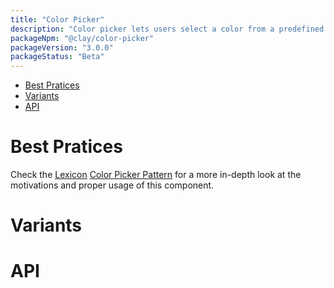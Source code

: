 ```yaml
---
title: "Color Picker"
description: "Color picker lets users select a color from a predefined palette, specify a color via its hexadecimal value, sample a color, and explore color values to create a custom color variation."
packageNpm: "@clay/color-picker"
packageVersion: "3.0.0"
packageStatus: "Beta"
---
```


<div class="nav-toc">

- [Best Pratices](#best-pratices)
- [Variants](#variants)
- [API](#api)

</div>

# Best Pratices

<div class="clay-site-alert alert alert-info">
	Check the <a href="https://liferay.design/lexicon">Lexicon</a> <a href="https://liferay.design/lexicon/core-components/forms/picker-color/">Color Picker Pattern</a> for a more in-depth look at the motivations and proper usage of this component.
</div>

# Variants

# API